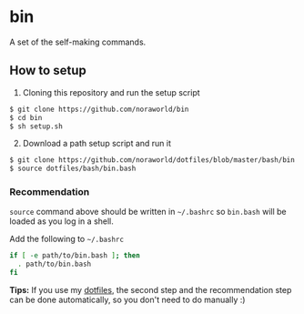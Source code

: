 # bin
A set of the self-making commands.

## How to setup
1. Cloning this repository and run the setup script

```sh
$ git clone https://github.com/noraworld/bin
$ cd bin
$ sh setup.sh
```

2. Download a path setup script and run it

```sh
$ git clone https://github.com/noraworld/dotfiles/blob/master/bash/bin.bash
$ source dotfiles/bash/bin.bash
```

### Recommendation
`source` command above should be written in `~/.bashrc` so `bin.bash` will be loaded as you log in a shell.

Add the following to `~/.bashrc`

```sh
if [ -e path/to/bin.bash ]; then
  . path/to/bin.bash
fi
```

**Tips:** If you use my [dotfiles](https://github.com/noraworld/dotfiles), the second step and the recommendation step can be done automatically, so you don't need to do manually :)
